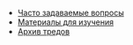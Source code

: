 - [Часто задаваемые вопросы]()
- [Материалы для изучения]()
- [Архив тредов](https://github.com/xxxwww/js-thread/wiki/%D0%90%D1%80%D1%85%D0%B8%D0%B2-%D1%82%D1%80%D0%B5%D0%B4%D0%BE%D0%B2)